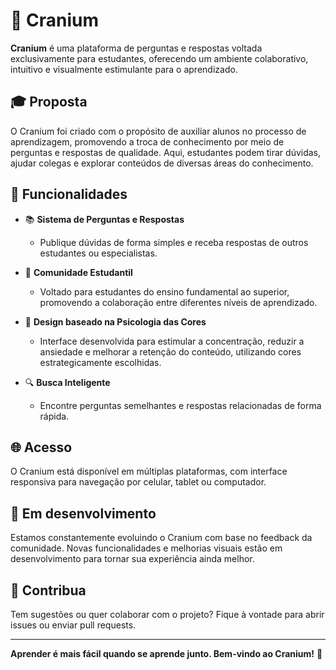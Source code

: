 # 🧠 Cranium

**Cranium** é uma plataforma de perguntas e respostas voltada exclusivamente para estudantes, oferecendo um ambiente colaborativo, intuitivo e visualmente estimulante para o aprendizado.

## 🎓 Proposta

O Cranium foi criado com o propósito de auxiliar alunos no processo de aprendizagem, promovendo a troca de conhecimento por meio de perguntas e respostas de qualidade. Aqui, estudantes podem tirar dúvidas, ajudar colegas e explorar conteúdos de diversas áreas do conhecimento.

## 🔧 Funcionalidades

- 📚 **Sistema de Perguntas e Respostas**
  - Publique dúvidas de forma simples e receba respostas de outros estudantes ou especialistas.

- 👥 **Comunidade Estudantil**
  - Voltado para estudantes do ensino fundamental ao superior, promovendo a colaboração entre diferentes níveis de aprendizado.

- 🧠 **Design baseado na Psicologia das Cores**
  - Interface desenvolvida para estimular a concentração, reduzir a ansiedade e melhorar a retenção do conteúdo, utilizando cores estrategicamente escolhidas.

- 🔍 **Busca Inteligente**
  - Encontre perguntas semelhantes e respostas relacionadas de forma rápida.

## 🌐 Acesso

O Cranium está disponível em múltiplas plataformas, com interface responsiva para navegação por celular, tablet ou computador.

## 🚀 Em desenvolvimento

Estamos constantemente evoluindo o Cranium com base no feedback da comunidade. Novas funcionalidades e melhorias visuais estão em desenvolvimento para tornar sua experiência ainda melhor.

## 🤝 Contribua

Tem sugestões ou quer colaborar com o projeto? Fique à vontade para abrir issues ou enviar pull requests.

---

**Aprender é mais fácil quando se aprende junto. Bem-vindo ao Cranium!** 🧠
